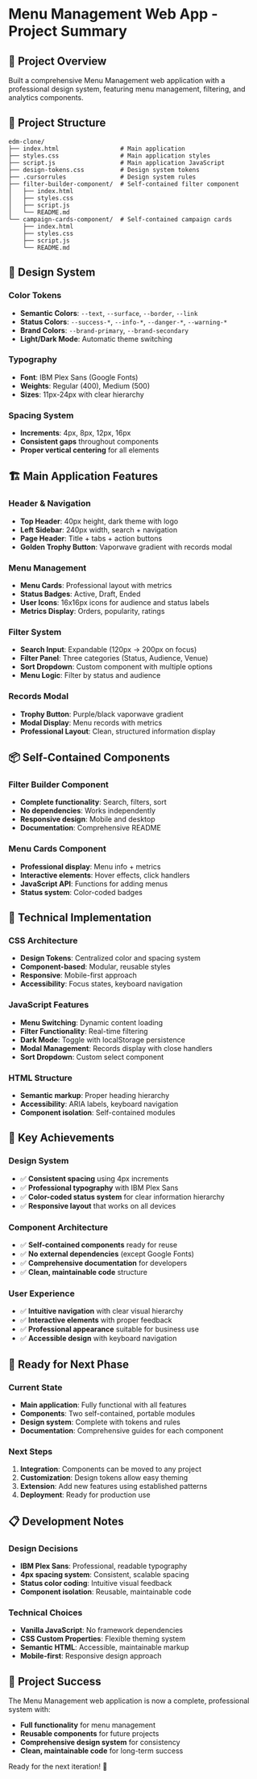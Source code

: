 # Menu Management Web App - Project Summary

## 🎯 **Project Overview**
Built a comprehensive Menu Management web application with a professional design system, featuring menu management, filtering, and analytics components.

## 📁 **Project Structure**
```
edm-clone/
├── index.html                 # Main application
├── styles.css                 # Main application styles
├── script.js                  # Main application JavaScript
├── design-tokens.css          # Design system tokens
├── .cursorrules               # Design system rules
├── filter-builder-component/  # Self-contained filter component
│   ├── index.html
│   ├── styles.css
│   ├── script.js
│   └── README.md
└── campaign-cards-component/  # Self-contained campaign cards
    ├── index.html
    ├── styles.css
    ├── script.js
    └── README.md
```

## 🎨 **Design System**

### **Color Tokens**
- **Semantic Colors**: `--text`, `--surface`, `--border`, `--link`
- **Status Colors**: `--success-*`, `--info-*`, `--danger-*`, `--warning-*`
- **Brand Colors**: `--brand-primary`, `--brand-secondary`
- **Light/Dark Mode**: Automatic theme switching

### **Typography**
- **Font**: IBM Plex Sans (Google Fonts)
- **Weights**: Regular (400), Medium (500)
- **Sizes**: 11px-24px with clear hierarchy

### **Spacing System**
- **Increments**: 4px, 8px, 12px, 16px
- **Consistent gaps** throughout components
- **Proper vertical centering** for all elements

## 🏗️ **Main Application Features**

### **Header & Navigation**
- **Top Header**: 40px height, dark theme with logo
- **Left Sidebar**: 240px width, search + navigation
- **Page Header**: Title + tabs + action buttons
- **Golden Trophy Button**: Vaporwave gradient with records modal

### **Menu Management**
- **Menu Cards**: Professional layout with metrics
- **Status Badges**: Active, Draft, Ended
- **User Icons**: 16x16px icons for audience and status labels
- **Metrics Display**: Orders, popularity, ratings

### **Filter System**
- **Search Input**: Expandable (120px → 200px on focus)
- **Filter Panel**: Three categories (Status, Audience, Venue)
- **Sort Dropdown**: Custom component with multiple options
- **Menu Logic**: Filter by status and audience

### **Records Modal**
- **Trophy Button**: Purple/black vaporwave gradient
- **Modal Display**: Menu records with metrics
- **Professional Layout**: Clean, structured information display

## 📦 **Self-Contained Components**

### **Filter Builder Component**
- **Complete functionality**: Search, filters, sort
- **No dependencies**: Works independently
- **Responsive design**: Mobile and desktop
- **Documentation**: Comprehensive README

### **Menu Cards Component**
- **Professional display**: Menu info + metrics
- **Interactive elements**: Hover effects, click handlers
- **JavaScript API**: Functions for adding menus
- **Status system**: Color-coded badges

## 🔧 **Technical Implementation**

### **CSS Architecture**
- **Design Tokens**: Centralized color and spacing system
- **Component-based**: Modular, reusable styles
- **Responsive**: Mobile-first approach
- **Accessibility**: Focus states, keyboard navigation

### **JavaScript Features**
- **Menu Switching**: Dynamic content loading
- **Filter Functionality**: Real-time filtering
- **Dark Mode**: Toggle with localStorage persistence
- **Modal Management**: Records display with close handlers
- **Sort Dropdown**: Custom select component

### **HTML Structure**
- **Semantic markup**: Proper heading hierarchy
- **Accessibility**: ARIA labels, keyboard navigation
- **Component isolation**: Self-contained modules

## 🎯 **Key Achievements**

### **Design System**
- ✅ **Consistent spacing** using 4px increments
- ✅ **Professional typography** with IBM Plex Sans
- ✅ **Color-coded status system** for clear information hierarchy
- ✅ **Responsive layout** that works on all devices

### **Component Architecture**
- ✅ **Self-contained components** ready for reuse
- ✅ **No external dependencies** (except Google Fonts)
- ✅ **Comprehensive documentation** for developers
- ✅ **Clean, maintainable code** structure

### **User Experience**
- ✅ **Intuitive navigation** with clear visual hierarchy
- ✅ **Interactive elements** with proper feedback
- ✅ **Professional appearance** suitable for business use
- ✅ **Accessible design** with keyboard navigation

## 🚀 **Ready for Next Phase**

### **Current State**
- **Main application**: Fully functional with all features
- **Components**: Two self-contained, portable modules
- **Design system**: Complete with tokens and rules
- **Documentation**: Comprehensive guides for each component

### **Next Steps**
1. **Integration**: Components can be moved to any project
2. **Customization**: Design tokens allow easy theming
3. **Extension**: Add new features using established patterns
4. **Deployment**: Ready for production use

## 📋 **Development Notes**

### **Design Decisions**
- **IBM Plex Sans**: Professional, readable typography
- **4px spacing system**: Consistent, scalable spacing
- **Status color coding**: Intuitive visual feedback
- **Component isolation**: Reusable, maintainable code

### **Technical Choices**
- **Vanilla JavaScript**: No framework dependencies
- **CSS Custom Properties**: Flexible theming system
- **Semantic HTML**: Accessible, maintainable markup
- **Mobile-first**: Responsive design approach

## 🎉 **Project Success**
The Menu Management web application is now a complete, professional system with:
- **Full functionality** for menu management
- **Reusable components** for future projects
- **Comprehensive design system** for consistency
- **Clean, maintainable code** for long-term success

Ready for the next iteration! 🚀

